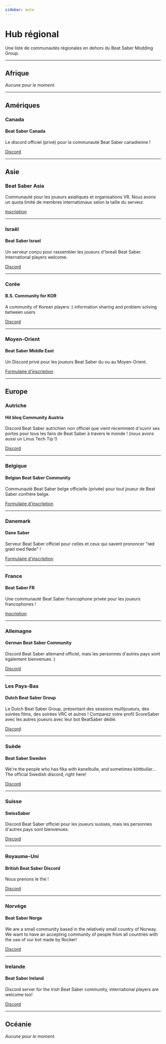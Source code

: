 ```yaml
---
sidebar: auto
---
```


# Hub régional
Une liste de communautés régionales en dehors du Beat Saber Modding Group.

---

## Afrique
*Aucune pour le moment.*

---

## Amériques

### Canada

#### Beat Saber Canada
Le discord officiel (privé) pour la communauté Beat Saber canadienne !

[Discord](https://discord.gg/vvq7wX3)

---

## Asie

### Beat Saber Asia
Communauté pour les joueurs asiatiques et organisations VR. Nous avons un quota limité de membres internationaux selon la taille du serveur.

[Inscription](https://forms.gle/Ga3jWoCkugPBD6BZ6)

---

### Israël

#### Beat Saber Israel
Un serveur conçu pour rassembler les joueurs d'Isreali Beat Saber. International players welcome.

[Discord](https://discord.gg/HHH7sK8)

---

### Corée

#### B.S. Community for KOR
A community of Korean players :) information sharing and problem solving between users

[Discord](https://discord.gg/SEFBZrG)

---

### Moyen-Orient

#### Beat Saber Middle East
Un Discord privé pour les joueurs Beat Saber du ou au Moyen-Orient.

[Formulaire d'inscription](http://bit.ly/BSME_Application)

---

## Europe

### Autriche

#### Hit bloq Community Austria
Discord Beat Saber autrichien non officiel que vient récemment d'ouvrir ses portes pour tous les fans de Beat Saber à travers le monde ! (nous avons aussi un Linus Tech Tip !)

[Discord](https://discord.gg/TvRkNY2)

---

### Belgique

#### Belgian Beat Saber Community
Communauté Beat Saber belge officielle (privée) pour tout joueur de Beat Saber confrère belge.

[Formulaire d'inscription](https://forms.gle/26VXi4HmnZnDoPZN7)

---

### Danemark

#### Dane Saber
Serveur Beat Saber officiel pour celles et ceux qui savent prononcer "rød grød med fløde" !

[Formulaire d'inscription](https://forms.gle/AhgBFSK7RnRDDMHa9)

---

### France

#### Beat Saber FR
Une communauté Beat Saber francophone privée pour les joueurs francophones !

[Inscription](https://docs.google.com/forms/d/1Ro79QYJ83gAsT6m_hpRgCNyhKNZDlEiZJ3oSh5mwTG4)

---

### Allemagne

#### German Beat Saber Community
Discord Beat Saber allemand officiel, mais les personnes d'autres pays sont également bienvenues :)

[Discord](https://discord.gg/y4G6ruN)

---

### Les Pays-Bas

#### Dutch Beat Saber Group
Le Dutch Beat Saber Group, présentant des sessions multijoueurs, des soirées films, des soirées VRC et autres ! Comparez votre profil ScoreSaber avec les autres joueurs avec leur bot BeatSaber dédié.

[Discord](https://discord.gg/sDa7xrE)

---

### Suède

#### Beat Saber Sweden
We're the people who has fika with kanelbulle, and sometimes köttbullar...  
The official Swedish discord, right here!

[Discord](https://discord.gg/9HavEGBzZz)

---

### Suisse

#### SwissSaber
Discord Beat Saber officiel pour les joueurs suisses, mais les personnes d'autres pays sont bienvenues.

[Discord](https://discord.gg/eV6SUUF)

---

### Royaume-Uni

#### British Beat Saber Discord
Nous prenons le thé !

[Discord](https://discord.gg/FC2pzeN)

---

### Norvège

#### Beat Saber Norge
We are a small community based in the relatively small country of Norway. We want to have an accepting community of people from all countries with the use of our bot made by Rocker!

[Discord](https://discord.gg/nZuY3yM)

---

### Irelande

#### Beat Saber Ireland
Discord server for the Irish Beat Saber community, international players are welcome too!

[Discord](https://discord.gg/uKQzjRQ)

---

## Océanie
*Aucune pour le moment.*
